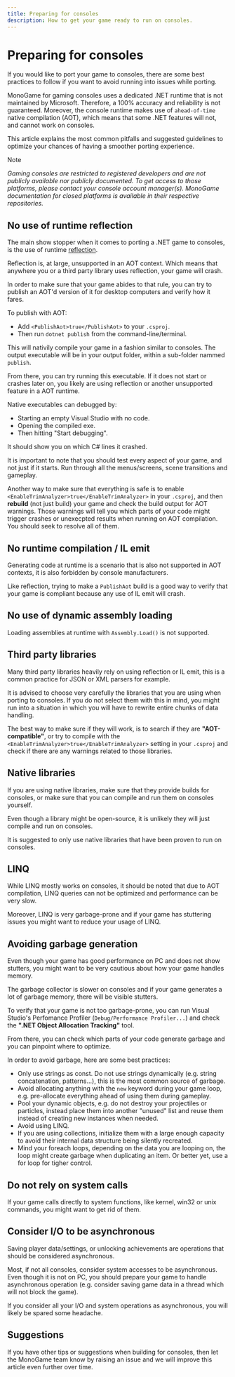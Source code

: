 ```yaml
---
title: Preparing for consoles
description: How to get your game ready to run on consoles.
---
```


# Preparing for consoles

If you would like to port your game to consoles, there are some best practices to follow if you want to avoid running into issues while porting.

MonoGame for gaming consoles uses a dedicated .NET runtime that is not maintained by Microsoft. Therefore, a 100% accuracy and reliability is not guaranteed. Moreover, the console runtime makes use of `ahead-of-time` native compilation (AOT), which means that some .NET features will not, and cannot work on consoles.

This article explains the most common pitfalls and suggested guidelines to optimize your chances of having a smoother porting experience.

> [!NOTE]
> *Gaming consoles are restricted to registered developers and are not publicly available nor publicly documented. To get access to those platforms, please contact your console account manager(s). MonoGame documentation for closed platforms is available in their respective repositories.*

## No use of runtime reflection

The main show stopper when it comes to porting a .NET game to consoles, is the use of runtime [reflection](https://learn.microsoft.com/en-us/dotnet/fundamentals/reflection/reflection).

Reflection is, at large, unsupported in an AOT context. Which means that anywhere you or a third party library uses reflection, your game will crash.

In order to make sure that your game abides to that rule, you can try to publish an AOT'd version of it for desktop computers and verify how it fares.

To publish with AOT:

- Add `<PublishAot>true</PublishAot>` to your `.csproj`.
- Then run `dotnet publish` from the command-line/terminal.

This will nativily compile your game in a fashion similar to consoles. The output executable will be in your output folder, within a sub-folder nammed `publish`.

From there, you can try running this executable. If it does not start or crashes later on, you likely are using reflection or another unsupported feature in a AOT runtime.

Native executables can debugged by:

- Starting an empty Visual Studio with no code.
- Opening the compiled exe.
- Then hitting "Start debugging".

It should show you on which C# lines it crashed.

It is important to note that you should test every aspect of your game, and not just if it starts.  Run through all the menus/screens, scene transitions and gameplay.

Another way to make sure that everything is safe is to enable `<EnableTrimAnalyzer>true</EnableTrimAnalyzer>` in your `.csproj`, and then **rebuild** (not just build) your game and check the build output for AOT warnings. Those warnings will tell you which parts of your code might trigger crashes or unexecpted results when running on AOT compilation. You should seek to resolve all of them.

## No runtime compilation / IL emit

Generating code at runtime is a scenario that is also not supported in AOT contexts, it is also forbidden by console manufacturers.

Like reflection, trying to make a `PublishAot` build is a good way to verify that your game is compliant because any use of IL emit will crash.

## No use of dynamic assembly loading

Loading assemblies at runtime with `Assembly.Load()` is not supported.

## Third party libraries

Many third party libraries heavily rely on using reflection or IL emit, this is a common practice for JSON or XML parsers for example.

It is advised to choose very carefully the libraries that you are using when porting to consoles. If you do not select them with this in mind, you might run into a situation in which you will have to rewrite entire chunks of data handling.

The best way to make sure if they will work, is to search if they are **"AOT-compatible"**, or try to compile with the `<EnableTrimAnalyzer>true</EnableTrimAnalyzer>` setting in your `.csproj` and check if there are any warnings related to those libraries.

## Native libraries

If you are using native libraries, make sure that they provide builds for consoles, or make sure that you can compile and run them on consoles yourself.

Even though a library might be open-source, it is unlikely they will just compile and run on consoles.

It is suggested to only use native libraries that have been proven to run on consoles.

## LINQ

While LINQ mostly works on consoles, it should be noted that due to AOT compilation, LINQ queries can not be optimized and performance can be very slow.

Moreover, LINQ is very garbage-prone and if your game has stuttering issues you might want to reduce your usage of LINQ.

## Avoiding garbage generation

Even though your game has good performance on PC and does not show stutters, you might want to be very cautious about how your game handles memory.

The garbage collector is slower on consoles and if your game generates a lot of garbage memory, there will be visible stutters.

To verify that your game is not too garbage-prone, you can run Visual Studio's Perfomance Profiler (`Debug/Performance Profiler...`) and check the **".NET Object Allocation Tracking"** tool.

From there, you can check which parts of your code generate garbage and you can pinpoint where to optimize.

In order to avoid garbage, here are some best practices:

- Only use strings as const. Do not use strings dynamically (e.g. string concatenation, patterns...), this is the most common source of garbage.
- Avoid allocating anything with the `new` keyword during your game loop, e.g. pre-allocate everything ahead of using them during gameplay.
- Pool your dynamic objects, e.g. do not destroy your projectiles or particles, instead place them into another "unused" list and reuse them instead of creating new instances when needed.
- Avoid using LINQ.
- If you are using collections, initialize them with a large enough capacity to avoid their internal data structure being silently recreated.
- Mind your foreach loops, depending on the data you are looping on, the loop might create garbage when duplicating an item.  Or better yet, use a for loop for tigher control.

## Do not rely on system calls

If your game calls directly to system functions, like kernel, win32 or unix commands, you might want to get rid of them.

## Consider I/O to be asynchronous

Saving player data/settings, or unlocking achievements are operations that should be considered asynchronous.

Most, if not all consoles, consider system accesses to be asynchronous. Even though it is not on PC, you should prepare your game to handle asynchronous operation (e.g. consider saving game data in a thread which will not block the game).

If you consider all your I/O and system operations as asynchronous, you will likely be spared some headache.

## Suggestions

If you have other tips or suggestions when building for consoles, then let the MonoGame team know by raising an issue and we will improve this article even further over time.

